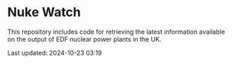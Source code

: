 # Nuke Watch

This repository includes code for retrieving the latest information available on the output of EDF nuclear power plants in the UK.

Last updated: 2024-10-23 03:19